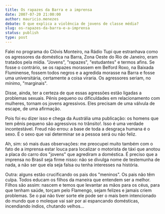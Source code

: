 ```yaml
---
title: Os rapazes da Barra e a imprensa 
date: 2007-07-20 21:00:00
author: mauricio.menezes
debate: O que explica a violência de jovens de classe média?
slug: os-rapazes-da-barra-e-a-imprensa
status: publish 
type: post
---
```


Falei no programa do Clóvis Monteiro, na Rádio Tupi que estranhava como os agressores da doméstica na Barra, Zona Oeste do Rio de Janeiro, eram tratados pela mídia. "Jovens", "rapazes", "estudantes" e termos afins. Se fosse o contrário, se os rapazes morassem em Belford Roxo, na Baixada Fluminense, fossem todos negros e a agredida morasse na Barra e fosse uma universitária, certamente a coisa viraria. Os agressores seriam, no mínimo, "marginais".  
  
Disse, ainda, ter a certeza de que essas agressões estão ligadas a problemas sexuais. Pênis pequeno ou dificuldades em relacionamento com mulheres, tornam os jovens agressivos. Eles precisam de uma válvula de escape, de uma afirmação.  
  
Pois foi eu dizer isso e chega da Austrália uma publicação: os homens que tem pênis pequeno são agressivos no trânsito!. Isso é uma verdade incontestável. Freud não errou: a base de toda a desgraça humana é o sexo. É o sexo que vai determinar se a pessoa será ou não feliz.  
  
Ah, sim: só mais duas observações: me preocupei muito também com o fato de a imprensa estar louca para localizar o motorista de táxi que anotou a placa do carro dos "jovens" que agrediram a doméstica. É preciso que a imprensa no Brasil seja firme nisso: não se divulga nome de testemunha de nada, a não ser que ela seja falsa ou tenha interesses na história.  
  
Outra: alguns estão crucificando os pais dos "meninos". Os pais não têm culpa. Todos educam os filhos da maneira que entendem ser a melhor. Filhos são assim: nascem e temos que levantar as mãos para os céus, para que tenham saúde, torçam pelo Flamengo, sejam felizes e jamais criem problemas. Se o pai não tiver sorte ele pode ser o mais bem intencionado do mundo que o moleque vai sair por ai espancando domésticas, incendiando índios, chutando velhos...


